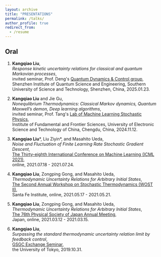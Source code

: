 ```yaml
---
layout: archive
title: "PRESENTATIONS"
permalink: /talks/
author_profile: true
redirect_from:
  - /resume
---
```

## **Oral**
1. **Kangqiao Liu**,<br />
   *Response kinetic uncertainty relations for classical and quantum Markovian processes*,<br />
   invited seminar, Prof. Deng's [Quantum Dynamics & Control group](https://qudynamics.notion.site/541b64d4f7244012a682eaff6aa97eeb?v=3aa83ef15f9144f78338af3e77cfc060), <br />
   Shenzhen Institute of Quantum Science and Engineering, Southern University of Science and Technology, Shenzhen, China, 2025.01.23.
2. **Kangqiao Liu** and Jie Gu,<br />
  *Nonequlibrium Thermodynamics: Classical Markov dynamics, Quantum Maxwell’s demon, Deep learning algorithms*,<br />
  invited seminar, Prof. Tang's [Lab of Machine Learning Stochastic Physics](https://jamestang23.github.io/contact/), <br />
  Institute of Fundamental and Frontier Sciences, University of Electronic Science and Technology of China, Chengdu, China, 2024.11.12.

3. **Kangqiao Liu**\*, Liu Ziyin\*, and Masahito Ueda,<br />
  *Noise and Fluctuation of Finite Learning Rate Stochastic Gradient Descent*,<br />
  [The Thirty-eighth International Conference on Machine Learning (ICML 2021)](https://icml.cc/Conferences/2021),<br />
  online, 2021.07.18 - 2021.07.24.

4. **Kangqiao Liu**, Zongping Gong, and Masahito Ueda,<br />
   *Thermodynamic Uncertainty Relations for Arbitrary Initial States*,<br />
   [The Second Annual Workshop on Stochastic Thermodynamics (WOST II)](https://wiki.santafe.edu/index.php/Stochastic_Thermodynamics_II),<br />
   Santa Fe Institute, online, 2021.05.17 - 2021.05.21.

5. **Kangqiao Liu**, Zongping Gong, and Masahito Ueda,<br />
   *Thermodynamic Uncertainty Relations for Arbitrary Initial States*,<br />
   [The 76th Physical Society of Japan Annual Meeting](https://www.jps.or.jp/activities/meetings/index.php),<br />
   Japan, online, 2021.03.12 - 2021.03.15.

6. **Kangqiao Liu**,<br />
   *Surpassing the standard thermodynamic uncertainty relation limit by feedback control*,<br />
   [GSGC Exchange Seminar](https://www.s.u-tokyo.ac.jp/GSGC/index.html),<br />
   the University of Tokyo, 2019.10.31.



<!-- {% if site.talkmap_link == true %}

<p style="text-decoration:underline;"><a href="/talkmap.html">See a map of all the places I've given a talk!</a></p>

{% endif %}

{% for post in site.talks reversed %}
  {% include archive-single-talk.html %}
{% endfor %} -->

